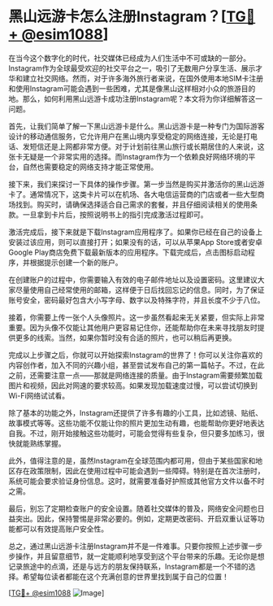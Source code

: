 # 黑山远游卡怎么注册Instagram？[[TG💪+ @esim1088](https://t.me/s/esim1088)]

在当今这个数字化的时代，社交媒体已经成为人们生活中不可或缺的一部分。Instagram作为全球最受欢迎的社交平台之一，吸引了无数用户分享生活、展示才华和建立社交网络。然而，对于许多海外旅行者来说，在国外使用本地SIM卡注册和使用Instagram可能会遇到一些困难，尤其是像黑山这样相对小众的旅游目的地。那么，如何利用黑山远游卡成功注册Instagram呢？本文将为你详细解答这一问题。

首先，让我们简单了解一下黑山远游卡是什么。黑山远游卡是一种专门为国际游客设计的移动通信服务，它允许用户在黑山境内享受稳定的网络连接，无论是打电话、发短信还是上网都非常方便。对于计划前往黑山旅行或长期居住的人来说，这张卡无疑是一个非常实用的选择。而Instagram作为一个依赖良好网络环境的平台，自然也需要稳定的网络支持才能正常使用。

接下来，我们来探讨一下具体的操作步骤。第一步当然是购买并激活你的黑山远游卡了。通常情况下，这类卡片可以在机场、各大电信运营商的门店或者一些大型商场找到。购买时，请确保选择适合自己需求的套餐，并且仔细阅读相关的使用条款。一旦拿到卡片后，按照说明书上的指引完成激活过程即可。

激活完成后，接下来就是下载Instagram应用程序了。如果你已经在自己的设备上安装过该应用，则可以直接打开；如果没有的话，可以从苹果App Store或者安卓Google Play商店免费下载最新版本的应用程序。下载完成后，点击图标启动程序，并根据提示创建一个新的账户。

在创建账户的过程中，你需要输入有效的电子邮件地址以及设置密码。这里建议大家尽量使用自己经常使用的邮箱，这样便于日后找回忘记的信息。同时，为了保证账号安全，密码最好包含大小写字母、数字以及特殊字符，并且长度不少于八位。

接着，你需要上传一张个人头像照片。这一步虽然看起来无关紧要，但实际上非常重要。因为头像不仅能让其他用户更容易记住你，还能帮助你在未来寻找朋友时提供更多的线索。当然，如果你暂时没有合适的照片，也可以稍后再更换。

完成以上步骤之后，你就可以开始探索Instagram的世界了！你可以关注你喜欢的内容创作者，加入不同的兴趣小组，甚至尝试发布自己的第一篇帖子。不过，在此之前，还需要注意一点——那就是网络连接的质量。由于Instagram需要频繁加载图片和视频，因此对网速的要求较高。如果发现加载速度过慢，可以尝试切换到Wi-Fi网络试试看。

除了基本的功能之外，Instagram还提供了许多有趣的小工具，比如滤镜、贴纸、故事模式等等。这些功能不仅能让你的照片更加生动有趣，也能帮助你更好地表达自我。不过，刚开始接触这些功能时，可能会觉得有些复杂，但只要多加练习，很快就能熟练掌握。

此外，值得注意的是，虽然Instagram在全球范围内都可用，但由于某些国家和地区存在政策限制，因此在使用过程中可能会遇到一些障碍。特别是在首次注册时，系统可能会要求验证身份信息。这时，就需要准备好护照或其他官方文件以备不时之需。

最后，别忘了定期检查账户的安全设置。随着社交媒体的普及，网络安全问题也日益突出。因此，保持警惕是非常必要的。例如，定期更改密码、开启双重认证等功能都可以有效提高账户安全性。

总之，通过黑山远游卡注册Instagram并不是一件难事。只要你按照上述步骤一步步操作，并且留意细节，就一定能顺利地享受到这个平台带来的乐趣。无论你是想记录旅途中的点滴，还是与远方的朋友保持联系，Instagram都是一个不错的选择。希望每位读者都能在这个充满创意的世界里找到属于自己的位置！

[[TG💪+ @esim1088](https://t.me/s/esim1088) ![Image](https://i.postimg.cc/4NQfJmqS/Snipaste-2025-05-13-00-14-12.png)]